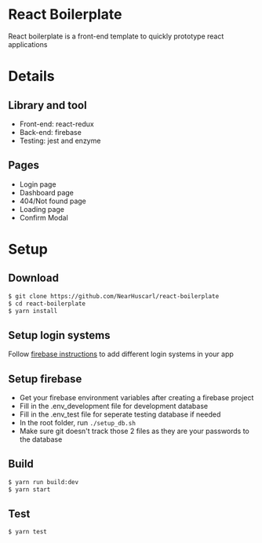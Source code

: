 # React Boilerplate

React boilerplate is a front-end template to quickly prototype react applications

# Details

## Library and tool

-  Front-end: react-redux
-  Back-end: firebase
-  Testing: jest and enzyme

## Pages

-  Login page
-  Dashboard page
-  404/Not found page
-  Loading page
-  Confirm Modal

# Setup

## Download

```bash
$ git clone https://github.com/NearHuscarl/react-boilerplate
$ cd react-boilerplate
$ yarn install
```

## Setup login systems

Follow [firebase instructions](https://firebase.google.com/docs/auth/?authuser=0) to add different login systems in your app

## Setup firebase

-  Get your firebase environment variables after creating a firebase project
-  Fill in the .env_development file for development database
-  Fill in the .env_test file for seperate testing database if needed
-  In the root folder, run `./setup_db.sh`
-  Make sure git doesn't track those 2 files as they are your passwords to the database

## Build

```bash
$ yarn run build:dev
$ yarn start
```

## Test

```bash
$ yarn test
```
